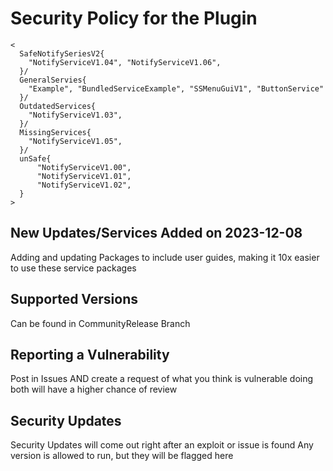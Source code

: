 # Security Policy for the Plugin
```
<
  SafeNotifySeriesV2{
    "NotifyServiceV1.04", "NotifyServiceV1.06",
  }/
  GeneralServies{
    "Example", "BundledServiceExample", "SSMenuGuiV1", "ButtonService"
  }/
  OutdatedServices{
    "NotifyServiceV1.03",
  }/
  MissingServices{
    "NotifyServiceV1.05",
  }/
  unSafe{
      "NotifyServiceV1.00",
      "NotifyServiceV1.01",
      "NotifyServiceV1.02",
  }
>
```
## New Updates/Services Added on 2023-12-08
Adding and updating Packages to include user guides, making it 10x easier to use these service packages

## Supported Versions
Can be found in CommunityRelease Branch

## Reporting a Vulnerability
Post in Issues AND create a request of what you think is vulnerable 
doing both will have a higher chance of review

## Security Updates
Security Updates will come out right after an exploit or issue is found
Any version is allowed to run, but they will be flagged here
